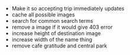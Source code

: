 - Make it so accepting trip immediately updates
- cache all possible images
- search for common search terms
- remove a image if it would give 403 error
- increase height of destination image
- increase width of the name thing
- remove cafe gratitude and central park